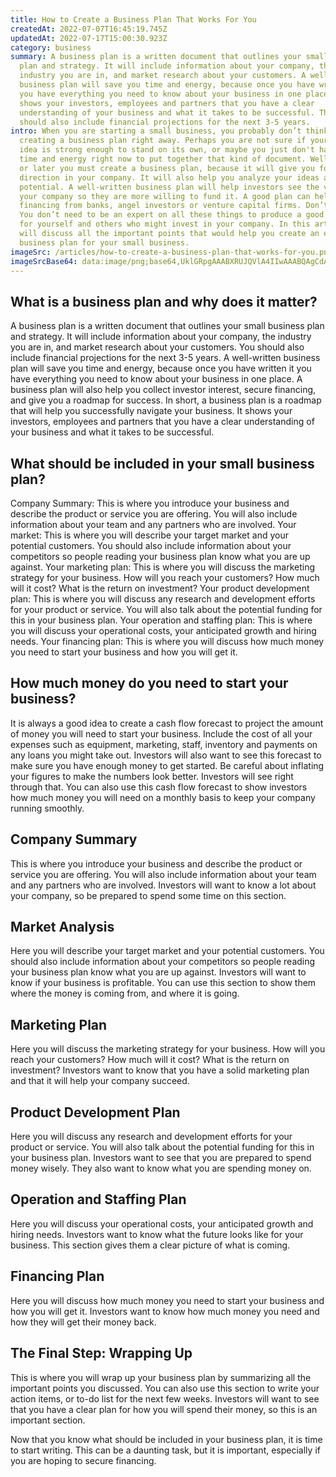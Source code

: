 ```yaml
---
title: How to Create a Business Plan That Works For You
createdAt: 2022-07-07T16:45:19.745Z
updatedAt: 2022-07-17T15:00:30.923Z
category: business
summary: A business plan is a written document that outlines your small business
  plan and strategy. It will include information about your company, the
  industry you are in, and market research about your customers. A well-written
  business plan will save you time and energy, because once you have written it
  you have everything you need to know about your business in one place. It
  shows your investors, employees and partners that you have a clear
  understanding of your business and what it takes to be successful. The plan
  should also include financial projections for the next 3-5 years.
intro: When you are starting a small business, you probably don’t think of
  creating a business plan right away. Perhaps you are not sure if your business
  idea is strong enough to stand on its own, or maybe you just don't have the
  time and energy right now to put together that kind of document. Well...sooner
  or later you must create a business plan, because it will give you focus and
  direction in your company. It will also help you analyze your ideas and market
  potential. A well-written business plan will help investors see the value of
  your company so they are more willing to fund it. A good plan can help secure
  financing from banks, angel investors or venture capital firms. Don’t worry!
  You don’t need to be an expert on all these things to produce a good document
  for yourself and others who might invest in your company. In this article we
  will discuss all the important points that would help you create an effective
  business plan for your small business.
imageSrc: /articles/how-to-create-a-business-plan-that-works-for-you.png
imageSrcBase64: data:image/png;base64,UklGRpgAAABXRUJQVlA4IIwAAABQAgCdASoKAAoAAUAmJbACdAtEkXRaFnQRvcAA/vj7nv7gbsF901lPmm69HJ4wpzsloAu0DLjBXf/kDtO9C7r83FrtNHOO+LKb/erKOzu53FE3dvC/evo/szDhmGK+Tuu15vw2nz5JTdJiFvW7eFHwpy73xmM5gK8/1Wkm12yqgKmrYBjVH8LunWAAAA==
---
```


## What is a business plan and why does it matter?

A business plan is a written document that outlines your small business plan and strategy. It will include information about your company, the industry you are in, and market research about your customers. You should also include financial projections for the next 3-5 years. A well-written business plan will save you time and energy, because once you have written it you have everything you need to know about your business in one place. A business plan will also help you collect investor interest, secure financing, and give you a roadmap for success. In short, a business plan is a roadmap that will help you successfully navigate your business. It shows your investors, employees and partners that you have a clear understanding of your business and what it takes to be successful.

## What should be included in your small business plan?

Company Summary: This is where you introduce your business and describe the product or service you are offering. You will also include information about your team and any partners who are involved. Your market: This is where you will describe your target market and your potential customers. You should also include information about your competitors so people reading your business plan know what you are up against. Your marketing plan: This is where you will discuss the marketing strategy for your business. How will you reach your customers? How much will it cost? What is the return on investment? Your product development plan: This is where you will discuss any research and development efforts for your product or service. You will also talk about the potential funding for this in your business plan. Your operation and staffing plan: This is where you will discuss your operational costs, your anticipated growth and hiring needs. Your financing plan: This is where you will discuss how much money you need to start your business and how you will get it.

## How much money do you need to start your business?

It is always a good idea to create a cash flow forecast to project the amount of money you will need to start your business. Include the cost of all your expenses such as equipment, marketing, staff, inventory and payments on any loans you might take out. Investors will also want to see this forecast to make sure you have enough money to get started. Be careful about inflating your figures to make the numbers look better. Investors will see right through that. You can also use this cash flow forecast to show investors how much money you will need on a monthly basis to keep your company running smoothly.

## Company Summary

This is where you introduce your business and describe the product or service you are offering. You will also include information about your team and any partners who are involved. Investors will want to know a lot about your company, so be prepared to spend some time on this section.

## Market Analysis

Here you will describe your target market and your potential customers. You should also include information about your competitors so people reading your business plan know what you are up against. Investors will want to know if your business is profitable. You can use this section to show them where the money is coming from, and where it is going.

## Marketing Plan

Here you will discuss the marketing strategy for your business. How will you reach your customers? How much will it cost? What is the return on investment? Investors want to know that you have a solid marketing plan and that it will help your company succeed.

## Product Development Plan

Here you will discuss any research and development efforts for your product or service. You will also talk about the potential funding for this in your business plan. Investors want to see that you are prepared to spend money wisely. They also want to know what you are spending money on.

## Operation and Staffing Plan

Here you will discuss your operational costs, your anticipated growth and hiring needs. Investors want to know what the future looks like for your business. This section gives them a clear picture of what is coming.

## Financing Plan

Here you will discuss how much money you need to start your business and how you will get it. Investors want to know how much money you need and how they will get their money back.

## The Final Step: Wrapping Up

This is where you will wrap up your business plan by summarizing all the important points you discussed. You can also use this section to write your action items, or to-do list for the next few weeks. Investors will want to see that you have a clear plan for how you will spend their money, so this is an important section.

Now that you know what should be included in your business plan, it is time to start writing. This can be a daunting task, but it is important, especially if you are hoping to secure financing.
